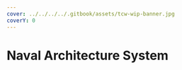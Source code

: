```yaml
---
cover: ../../../../.gitbook/assets/tcw-wip-banner.jpg
coverY: 0
---
```


# Naval Architecture System

